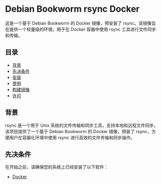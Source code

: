 # Debian Bookworm rsync Docker

这是一个基于 Debian Bookworm 的 Docker 镜像，预安装了 rsync。该镜像旨在提供一个轻量级的环境，用于在 Docker 容器中使用 rsync 工具进行文件同步和传输。

## 目录

- [背景](#背景)
- [先决条件](#先决条件)
- [安装](#安装)
- [使用](#使用)
- [构建镜像](#构建镜像)
- [许可](#许可)

## 背景

rsync 是一个用于 Unix 系统的文件传输和同步工具，支持本地和远程文件同步。该项目提供了一个基于 Debian Bookworm 的 Docker 镜像，预装了 rsync，方便用户在容器化环境中使用 rsync 进行高效的文件传输和同步操作。

## 先决条件

在开始之前，请确保您的系统上已经安装了以下软件：

- [Docker](https://docs.docker.com/get-docker/)
